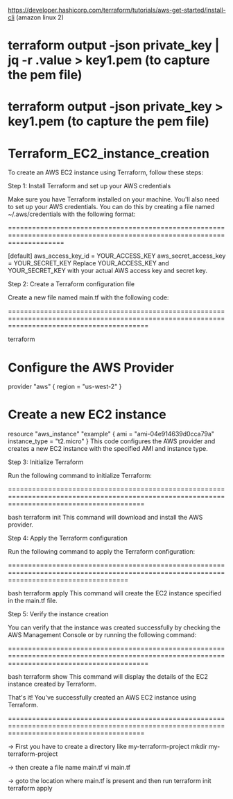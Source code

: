 https://developer.hashicorp.com/terraform/tutorials/aws-get-started/install-cli (amazon linux 2)

# terraform output -json private_key | jq -r .value > key1.pem  (to capture the pem file)
# terraform output -json private_key > key1.pem  (to capture the pem file)

# Terraform_EC2_instance_creation
To create an AWS EC2 instance using Terraform, follow these steps:

Step 1: Install Terraform and set up your AWS credentials

Make sure you have Terraform installed on your machine. You'll also need to set up your AWS credentials. You can do this by creating a file named ~/.aws/credentials with the following format:

==========================================================================================================================

[default]
aws_access_key_id = YOUR_ACCESS_KEY
aws_secret_access_key = YOUR_SECRET_KEY
Replace YOUR_ACCESS_KEY and YOUR_SECRET_KEY with your actual AWS access key and secret key.

Step 2: Create a Terraform configuration file

Create a new file named main.tf with the following code:

===============================================================================================================================================

terraform
# Configure the AWS Provider
provider "aws" {
  region = "us-west-2"
}

# Create a new EC2 instance
resource "aws_instance" "example" {
  ami           = "ami-04e914639d0cca79a"
  instance_type = "t2.micro"
}
This code configures the AWS provider and creates a new EC2 instance with the specified AMI and instance type.

Step 3: Initialize Terraform

Run the following command to initialize Terraform:

==============================================================================================================================================

bash
terraform init
This command will download and install the AWS provider.

Step 4: Apply the Terraform configuration

Run the following command to apply the Terraform configuration:

==========================================================================================================================================

bash
terraform apply
This command will create the EC2 instance specified in the main.tf file.

Step 5: Verify the instance creation

You can verify that the instance was created successfully by checking the AWS Management Console or by running the following command:

===============================================================================================================================================

bash
terraform show
This command will display the details of the EC2 instance created by Terraform.

That's it! You've successfully created an AWS EC2 instance using Terraform.

==============================================================================================================================================

-> First you have to create a directory like my-terraform-project
mkdir my-terraform-project

-> then create a file name main.tf
vi main.tf

-> goto the location where main.tf is present and then run
terraform init
terraform apply
